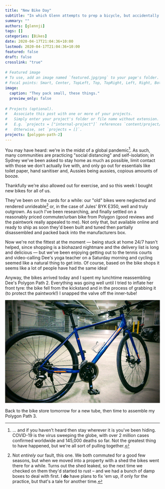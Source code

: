 ```yaml
---
title: "New Bike Day"
subtitle: "In which Glenn attempts to prep a bicycle, but accidentally breaks an inner-tube."
summary: ""
authors: [glennji]
tags: []
categories: [Bikes]
date: 2020-04-17T21:04:36+10:00
lastmod: 2020-04-17T21:04:36+10:00
featured: false
draft: false
crosslink: "true"

# Featured image
# To use, add an image named `featured.jpg/png` to your page's folder.
# Focal points: Smart, Center, TopLeft, Top, TopRight, Left, Right, BottomLeft, Bottom, BottomRight.
image:
  caption: "They pack small, these things."
  preview_only: false

# Projects (optional).
#   Associate this post with one or more of your projects.
#   Simply enter your project's folder or file name without extension.
#   E.g. `projects = ["internal-project"]` references `content/project/deep-learning/index.md`.
#   Otherwise, set `projects = []`.
projects: [polygon-path-2]
---
```


You may have heard: we're in the midst of a global pandemic[^1]. As such, many communities are practicing "social distancing" and self-isolation; in Sydney we've been asked to stay home as much as possible, limit contact with those we don't actually live with, and only go out for essentials like toilet paper, hand sanitiser and, Aussies being aussies, copious amounts of booze.

[^1]: ... and if you haven't heard then stay wherever it is you've been hiding. COVID-19 is the virus sweeping the globe, with over 2 million cases confirmed worldwide and 145,000 deaths so far. Not the greatest thing to have happened, but we're all sort of pulling together.

Thankfully we're also allowed out for exercise, and so this week I bought new bikes for all of us.

They've been on the cards for a while: our "old" bikes were neglected and rendered unrideable[^2] or, in the case of Jules' BYK E350, well and truly outgrown. As such I've been researching, and finally settled on a reasonably priced commuter/urban bike from Polygon (good reviews and the paintwork really appealed to me). Not only that, but available online and ready to ship as soon they'd been built and tuned then partially disassembled and packed back into the manufacturers box.

[^2]: Not _entirely_ our fault, this one. We both commuted for a good few seasons, but when we moved into a property with a shed the bikes went there for a while. Turns out the shed leaked, so the next time we checked on them they'd started to rust – and we had a bunch of damp boxes to deal with first. I **do** have plans to fix 'em up, if only for the practice, but that's a tale for another time.

Now we're not the fittest at the moment — being stuck at home 24/7 hasn't helped, since shopping is a biohazard nightmare and the delivery list is long and delicious — but we've been enjoying getting out to the tennis courts and video-calling Dee's yoga teacher on a Saturday morning and cycling seemed like a natural thing to get into. Of course, based on the bike shops it seems like a lot of people have had the same idea!

Anyway, the bikes arrived today and I spent my lunchtime reassembling Dee's Polygon Path 2. Everything was going well until I tried to inflate her front tyre: the bike fell from the kickstand and in the process of grabbing it (to protect the paintwork!) I snapped the valve off the inner-tube!

![polygon-](polygon-path-2-reassembled.jpg)

Back to the bike store tomorrow for a new tube, then time to assemble my Polygon Path 3.

